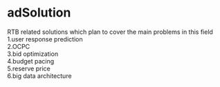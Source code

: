 # adSolution
RTB related solutions which plan to cover the main problems in this field  
1.user response prediction  
2.OCPC  
3.bid optimization  
4.budget pacing  
5.reserve price  
6.big data architecture  

